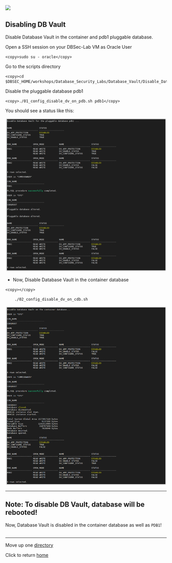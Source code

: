 ﻿![](../../../images/banner_DV.PNG)

## Disabling DB Vault

Disable Database Vault in the container and pdb1 pluggable database.

Open a SSH session on your DBSec-Lab VM as Oracle User

````
<copy>sudo su - oracle</copy>
````

Go to the scripts directory

````
<copy>cd $DBSEC_HOME/workshops/Database_Security_Labs/Database_Vault/Disable_Database_Vault</copy>
````

Disable the pluggable database pdb1

````
<copy>./01_config_disable_dv_on_pdb.sh pdb1</copy>
````
    
You should see a status like this:

  ![](../images/DV_027.PNG)

- Now, Disable Database Vault in the container database

````
<copy></copy>
````
        ./02_config_disable_dv_on_cdb.sh

   ![](../images/DV_028.PNG)

---
**Note**: To disable DB Vault, database will be rebooted!
---
    
Now, Database Vault is disabled in the container database as well as `PDB1`!
<br>&nbsp;

---
Move up one [directory](../README.md)

Click to return [home](/README.md)
